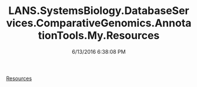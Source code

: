 ﻿---
title: LANS.SystemsBiology.DatabaseServices.ComparativeGenomics.AnnotationTools.My.Resources
date: 6/13/2016 6:38:08 PM
---

[Resources](T-LANS.SystemsBiology.DatabaseServices.ComparativeGenomics.AnnotationTools.My.Resources.Resources.html)
